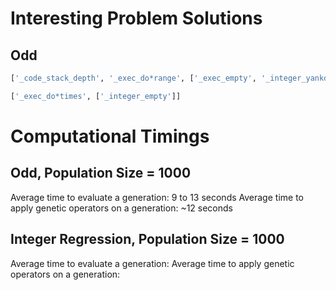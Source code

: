# Interesting Problem Solutions

## Odd

``` python
['_code_stack_depth', '_exec_do*range', ['_exec_empty', '_integer_yankdup']]

['_exec_do*times', ['_integer_empty']]

```


# Computational Timings

## Odd, Population Size = 1000

Average time to evaluate a generation: 9 to 13 seconds
Average time to apply genetic operators on a generation: ~12 seconds

## Integer Regression, Population Size = 1000

Average time to evaluate a generation:
Average time to apply genetic operators on a generation: